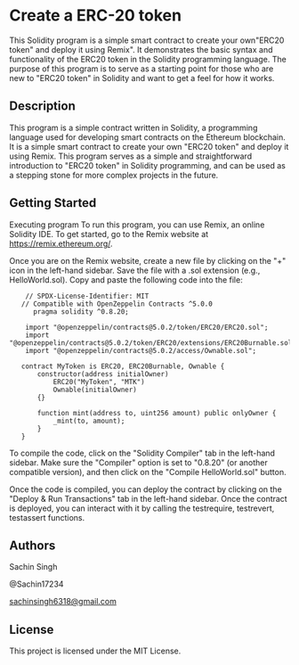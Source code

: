 # Create a ERC-20 token
This Solidity program is a simple smart contract to create your own"ERC20 token" and deploy it using Remix". It demonstrates the basic syntax and functionality of the ERC20 token in the Solidity programming language. The purpose of this program is to serve as a starting point for those who are new to "ERC20 token" in Solidity and want to get a feel for how it works.

## Description

This program is a simple contract written in Solidity, a programming language used for developing smart contracts on the Ethereum blockchain. It is a simple smart contract to create your own "ERC20 token" and deploy it using Remix. This program serves as a simple and straightforward introduction to "ERC20 token" in Solidity programming, and can be used as a stepping stone for more complex projects in the future.

## Getting Started

Executing program
To run this program, you can use Remix, an online Solidity IDE. To get started, go to the Remix website at https://remix.ethereum.org/.

Once you are on the Remix website, create a new file by clicking on the "+" icon in the left-hand sidebar. Save the file with a .sol extension (e.g., HelloWorld.sol). Copy and paste the following code into the file:



       
        // SPDX-License-Identifier: MIT
       // Compatible with OpenZeppelin Contracts ^5.0.0
          pragma solidity ^0.8.20;

        import "@openzeppelin/contracts@5.0.2/token/ERC20/ERC20.sol";
        import "@openzeppelin/contracts@5.0.2/token/ERC20/extensions/ERC20Burnable.sol";
        import "@openzeppelin/contracts@5.0.2/access/Ownable.sol";

       contract MyToken is ERC20, ERC20Burnable, Ownable {
           constructor(address initialOwner)
               ERC20("MyToken", "MTK")
               Ownable(initialOwner)
           {}

           function mint(address to, uint256 amount) public onlyOwner {
               _mint(to, amount);
           }
       }

To compile the code, click on the "Solidity Compiler" tab in the left-hand sidebar. Make sure the "Compiler" option is set to "0.8.20" (or another compatible version), and then click on the "Compile HelloWorld.sol" button.

Once the code is compiled, you can deploy the contract by clicking on the "Deploy & Run Transactions" tab in the left-hand sidebar. 
Once the contract is deployed, you can interact with it by calling the testrequire, testrevert, testassert functions.

## Authors

Sachin Singh

@Sachin17234

sachinsingh6318@gmail.com


## License

This project is licensed under the MIT License.
